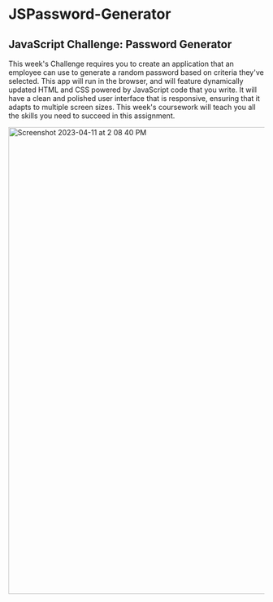 # JSPassword-Generator

## JavaScript Challenge: Password Generator
This week's Challenge requires you to create an application that an employee can use to generate a random password based on criteria they've selected. This app will run in the browser, and will feature dynamically updated HTML and CSS powered by JavaScript code that you write. It will have a clean and polished user interface that is responsive, ensuring that it adapts to multiple screen sizes. This week's coursework will teach you all the skills you need to succeed in this assignment.

<img width="917" alt="Screenshot 2023-04-11 at 2 08 40 PM" src="https://user-images.githubusercontent.com/103795053/231252643-43492920-2c19-4113-8fc7-8a10c52f3def.png">
